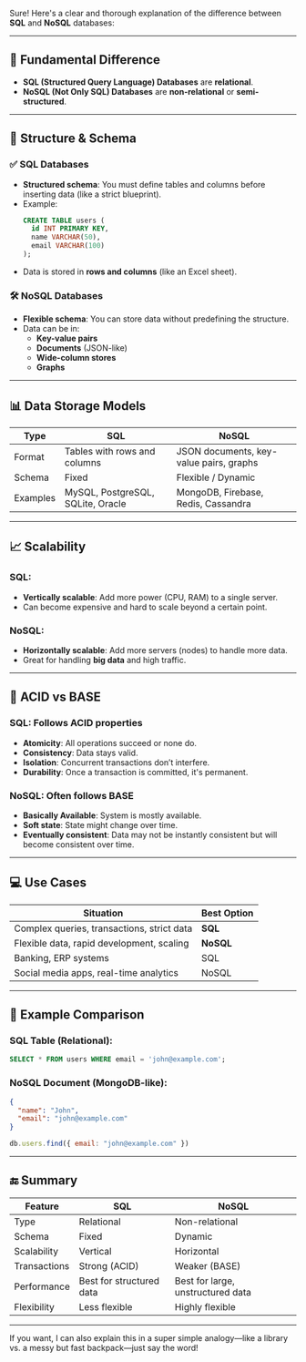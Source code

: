 Sure! Here's a clear and thorough explanation of the difference between **SQL** and **NoSQL** databases:

---

## 🧠 **Fundamental Difference**

- **SQL (Structured Query Language) Databases** are **relational**.
- **NoSQL (Not Only SQL) Databases** are **non-relational** or **semi-structured**.

---

## 🔄 **Structure & Schema**

### ✅ SQL Databases
- **Structured schema**: You must define tables and columns before inserting data (like a strict blueprint).
- Example:  
  ```sql
  CREATE TABLE users (
    id INT PRIMARY KEY,
    name VARCHAR(50),
    email VARCHAR(100)
  );
  ```
- Data is stored in **rows and columns** (like an Excel sheet).

### 🛠 NoSQL Databases
- **Flexible schema**: You can store data without predefining the structure.
- Data can be in:
  - **Key-value pairs**
  - **Documents** (JSON-like)
  - **Wide-column stores**
  - **Graphs**

---

## 📊 **Data Storage Models**

| Type        | SQL                                   | NoSQL                                      |
|-------------|----------------------------------------|---------------------------------------------|
| Format      | Tables with rows and columns          | JSON documents, key-value pairs, graphs     |
| Schema      | Fixed                                  | Flexible / Dynamic                          |
| Examples    | MySQL, PostgreSQL, SQLite, Oracle      | MongoDB, Firebase, Redis, Cassandra         |

---

## 📈 **Scalability**

### SQL:
- **Vertically scalable**: Add more power (CPU, RAM) to a single server.
- Can become expensive and hard to scale beyond a certain point.

### NoSQL:
- **Horizontally scalable**: Add more servers (nodes) to handle more data.
- Great for handling **big data** and high traffic.

---

## 📌 **ACID vs BASE**

### SQL: Follows **ACID** properties
- **Atomicity**: All operations succeed or none do.
- **Consistency**: Data stays valid.
- **Isolation**: Concurrent transactions don’t interfere.
- **Durability**: Once a transaction is committed, it's permanent.

### NoSQL: Often follows **BASE**
- **Basically Available**: System is mostly available.
- **Soft state**: State might change over time.
- **Eventually consistent**: Data may not be instantly consistent but will become consistent over time.

---

## 💻 **Use Cases**

| Situation                                      | Best Option    |
|-----------------------------------------------|----------------|
| Complex queries, transactions, strict data    | **SQL**        |
| Flexible data, rapid development, scaling     | **NoSQL**      |
| Banking, ERP systems                          | SQL            |
| Social media apps, real-time analytics        | NoSQL          |

---

## 🧪 Example Comparison

### SQL Table (Relational):
```sql
SELECT * FROM users WHERE email = 'john@example.com';
```

### NoSQL Document (MongoDB-like):
```json
{
  "name": "John",
  "email": "john@example.com"
}
```
```js
db.users.find({ email: "john@example.com" })
```

---

## 🔚 Summary

| Feature           | SQL                                | NoSQL                                |
|------------------|-------------------------------------|--------------------------------------|
| Type             | Relational                         | Non-relational                       |
| Schema           | Fixed                              | Dynamic                              |
| Scalability      | Vertical                           | Horizontal                           |
| Transactions     | Strong (ACID)                      | Weaker (BASE)                        |
| Performance      | Best for structured data            | Best for large, unstructured data    |
| Flexibility      | Less flexible                      | Highly flexible                      |

---

If you want, I can also explain this in a super simple analogy—like a library vs. a messy but fast backpack—just say the word!
